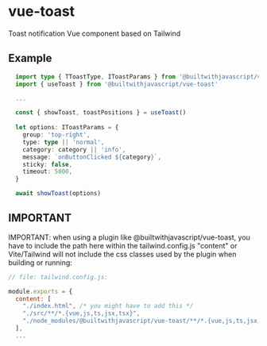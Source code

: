 # vue-toast
Toast notification Vue component based on Tailwind

## Example
```typescript
  import type { TToastType, IToastParams } from '@builtwithjavascript/vue-toast'
  import { useToast } from '@builtwithjavascript/vue-toast'

  ...

  const { showToast, toastPositions } = useToast()
  
  let options: IToastParams = {
    group: 'top-right',
    type: type || 'normal',
    category: category || 'info',
    message: `onButtonClicked ${category}`,
    sticky: false,
    timeout: 5000,
  }

  await showToast(options)
```

## IMPORTANT
IMPORTANT: when using a plugin like @builtwithjavascript/vue-toast, you have to include the path here within the tailwind.config.js "content" or Vite/Tailwind will not include the css classes used by the plugin when building or running:

```javascript
// file: tailwind.config.js:

module.exports = {
  content: [
    "./index.html", /* you might have to add this */
    "./src/**/*.{vue,js,ts,jsx,tsx}",
    "./node_modules/@builtwithjavascript/vue-toast/**/*.{vue,js,ts,jsx,tsx}" // <-- add this
  ],
  ...
```
